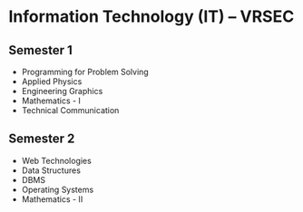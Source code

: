 # Information Technology (IT) – VRSEC

## Semester 1
- Programming for Problem Solving
- Applied Physics
- Engineering Graphics
- Mathematics - I
- Technical Communication

## Semester 2
- Web Technologies
- Data Structures
- DBMS
- Operating Systems
- Mathematics - II
